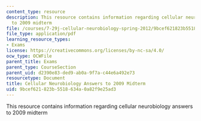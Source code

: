 ```yaml
---
content_type: resource
description: This resource contains information regarding cellular neurobiology answers
  to 2009 midterm
file: /courses/7-29j-cellular-neurobiology-spring-2012/9bcef621823b5518634a0a82f9e25ad3_MIT7_29JS12_Midterm09Ans.pdf
file_type: application/pdf
learning_resource_types:
- Exams
license: https://creativecommons.org/licenses/by-nc-sa/4.0/
ocw_type: OCWFile
parent_title: Exams
parent_type: CourseSection
parent_uid: d2390e83-ded9-ab0a-9f7a-c44e6a492e73
resourcetype: Document
title: Cellular Neurobiology Answers to 2009 Midterm
uid: 9bcef621-823b-5518-634a-0a82f9e25ad3
---
```

This resource contains information regarding cellular neurobiology answers to 2009 midterm